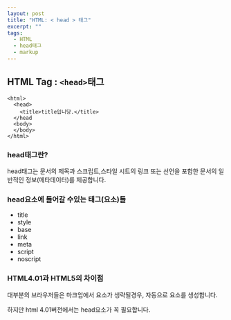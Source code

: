 ```yaml
---
layout: post
title: "HTML: < head > 태그"
excerpt: ""
tags: 
  - HTML
  - head태그
  - markup
---
```

## HTML Tag : `<head>`태그
```
<html>
  <head>
    <title>title입니당.</title>
  </head
  <body>
  </body>
</html>
```
### head태그란?
head태그는 문서의 제목과 스크립트,스타일 시트의 링크 또는 선언을 포함한 문서의 일반적인 정보(메타데이터)를 제공합니다.

### head요소에 들어갈 수있는 태그(요소)들

* title
* style
* base
* link
* meta
* script
* noscript

### HTML4.01과 HTML5의 차이점

대부분의 브라우저들은 마크업에서 <head> 요소가 생략될경우, 자동으로 <head> 요소를 생성합니다.
  
하지만 html 4.01버전에서는 head요소가 꼭 필요합니다.
